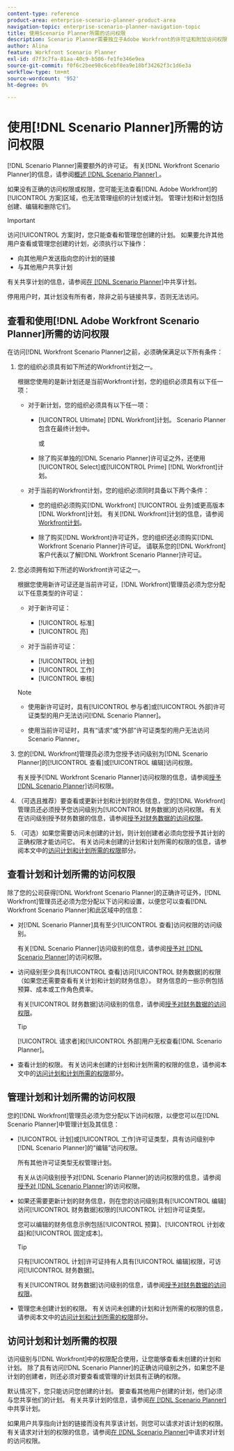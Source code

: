 ```yaml
---
content-type: reference
product-area: enterprise-scenario-planner-product-area
navigation-topic: enterprise-scenario-planner-navigation-topic
title: 使用Scenario Planner所需的访问权限
description: Scenario Planner需要独立于Adobe Workfront的许可证和附加访问权限。
author: Alina
feature: Workfront Scenario Planner
exl-id: d7f3c7fa-81aa-40c9-b506-fe1fe346e9ea
source-git-commit: f0f6c2bee98c6cebf8ea9e18bf34262f3c1d6e3a
workflow-type: tm+mt
source-wordcount: '952'
ht-degree: 0%

---
```


# 使用[!DNL Scenario Planner]所需的访问权限

[!DNL Scenario Planner]需要额外的许可证。 有关[!DNL Workfront Scenario Planner]的信息，请参阅[概述 [!DNL Scenario Planner] ](../scenario-planner/scenario-planner-overview.md)。

<!--
might need to add information about the permissions to plans/ initiatives if those will be coming later?
-->

如果没有正确的访问权限或权限，您可能无法查看[!DNL  Adobe Workfront]的[!UICONTROL 方案]区域，也无法管理组织的计划或计划。 管理计划和计划包括创建、编辑和删除它们。

>[!IMPORTANT]
>
>访问[!UICONTROL 方案]时，您只能查看和管理您创建的计划。 如果要允许其他用户查看或管理您创建的计划，必须执行以下操作：
>
>* 向其他用户发送指向您的计划的链接
>* 与其他用户共享计划
>
>  有关共享计划的信息，请参阅[在 [!DNL Scenario Planner]](../scenario-planner/share-a-plan.md)中共享计划。
>
>停用用户时，其计划没有所有者，除非之前与链接共享，否则无法访问。

## 查看和使用[!DNL Adobe Workfront Scenario Planner]所需的访问权限

在访问[!DNL Workfront Scenario Planner]之前，必须确保满足以下所有条件：

1. 您的组织必须具有如下所述的Workfront计划之一。

   根据您使用的是新计划还是当前Workfront计划，您的组织必须具有以下任一项：

   * 对于新计划，您的组织必须具有以下任一项：

      * [!UICONTROL Ultimate] [!DNL Workfront]计划。 Scenario Planner包含在最终计划中。

        或

      * 除了购买单独的[!DNL Scenario Planner]许可证之外，还使用[!UICONTROL Select]或[!UICONTROL Prime] [!DNL Workfront]计划。

   * 对于当前的Workfront计划，您的组织必须同时具备以下两个条件：

      * 您的组织必须购买[!DNL Workfront] [!UICONTROL 业务]或更高版本[!DNL Workfront]计划。 有关[!DNL Workfront]计划的信息，请参阅[Workfront计划](https://workfront.com/plans)。

      * 除了购买[!DNL Workfront]许可证外，您的组织还必须购买[!DNL Workfront Scenario Planner]许可证。 请联系您的[!DNL Workfront]客户代表以了解[!DNL Workfront Scenario Planner]许可证。

1. 您必须拥有如下所述的Workfront许可证之一。

   根据您使用新许可证还是当前许可证，[!DNL Workfront]管理员必须为您分配以下任意类型的许可证：

   * 对于新许可证：
      * [!UICONTROL 标准]
      * [!UICONTROL 亮]

   * 对于当前许可证：

      * [!UICONTROL 计划]
      * [!UICONTROL 工作]
      * [!UICONTROL 审核]

   >[!NOTE]
   > 
   >* 使用新许可证时，具有[!UICONTROL 参与者]或[!UICONTROL 外部]许可证类型的用户无法访问[!DNL Scenario Planner]。
   >
   >* 使用当前许可证时，具有“请求”或“外部”许可证类型的用户无法访问Scenario Planner。

1. 您的[!DNL Workfront]管理员必须为您授予访问级别为[!DNL Scenario Planner]的[!UICONTROL 查看]或[!UICONTROL 编辑]访问权限。

   有关授予[!DNL Workfront Scenario Planner]访问权限的信息，请参阅[授予 [!DNL Scenario Planner]](../administration-and-setup/add-users/configure-and-grant-access/grant-access-sp.md)访问权限。

1. （可选且推荐）要查看或更新计划和计划的财务信息，您的[!DNL Workfront]管理员还必须授予您访问级别为[!UICONTROL 财务数据]的访问权限。 有关在访问级别授予财务数据的信息，请参阅[授予对财务数据的访问权限](../administration-and-setup/add-users/configure-and-grant-access/grant-access-financial.md)。

1. （可选）如果您需要访问未创建的计划，则计划创建者必须向您授予其计划的正确权限才能访问它。 有关访问未创建的计划和计划所需的权限的信息，请参阅本文中的[访问计划和计划所需的权限](#permissions-needed-to-access-plans-and-initiatives)部分。

<!--this used to be true but not anymore:
  <li data-mc-conditions="QuicksilverOrClassic.Draft mode"> <p>(NOTE: this is no longer needed) </p> <p>Your Workfront administrator must assign you a layout template that includes the Scenarios area in the Main Menu. </p> <p>For information about customizing the Main Menu in a layout template, see <a href="../administration-and-setup/customize-workfront/use-layout-templates/customize-main-menu.md" class="MCXref xref" xrefformat="{para}">Customize the Main Menu using a layout template</a>. </p> <p>For information about assigning users to a Layout Template, see <a href="../administration-and-setup/customize-workfront/use-layout-templates/assign-users-to-layout-template.md" class="MCXref xref" xrefformat="{para}">Assign users to a layout template</a>.</p> </li>
  -->

## 查看计划和计划所需的访问权限

除了您的公司获得[!DNL Workfront Scenario Planner]的正确许可证外，[!DNL Workfront]管理员还必须为您分配以下访问和设置，以便您可以查看[!DNL Workfront Scenario Planner]和此区域中的信息：

* 对[!DNL Scenario Planner]具有至少[!UICONTROL 查看]访问权限的访问级别。

  有关[!DNL Scenario Planner]访问级别的信息，请参阅[授予对 [!DNL Scenario Planner]](../administration-and-setup/add-users/configure-and-grant-access/grant-access-sp.md)的访问权限。

* 访问级别至少具有[!UICONTROL 查看]访问[!UICONTROL 财务数据]的权限（如果您还需要查看有关计划和计划的财务信息）。 财务信息的一些示例包括预算、成本或工作角色费率。

  有关[!UICONTROL 财务数据]访问级别的信息，请参阅[授予对财务数据的访问权限](../administration-and-setup/add-users/configure-and-grant-access/grant-access-financial.md)。

  >[!TIP]
  >
  >[!UICONTROL 请求者]和[!UICONTROL 外部]用户无权查看[!DNL Scenario Planner]。

* 查看计划的权限。 有关访问未创建的计划和计划所需的权限的信息，请参阅本文中的[访问计划和计划所需的权限](#permissions-needed-to-access-plans-and-initiatives)部分。

## 管理计划和计划所需的访问权限

您的[!DNL Workfront]管理员必须为您分配以下访问权限，以便您可以在[!DNL Scenario Planner]中管理计划及其信息：

* [!UICONTROL 计划]或[!UICONTROL 工作]许可证类型，具有访问级别中[!DNL Scenario Planner]的“编辑”访问权限。

  所有其他许可证类型无权管理计划。

  有关从访问级别授予对[!DNL Scenario Planner]的访问权限的信息，请参阅[授予对 [!DNL Scenario Planner]](../administration-and-setup/add-users/configure-and-grant-access/grant-access-sp.md)的访问权限。

* 如果还需要更新计划的财务信息，则在您的访问级别具有[!UICONTROL 编辑]访问[!UICONTROL 财务数据]权限的[!UICONTROL 计划]许可证类型。

  您可以编辑的财务信息示例包括[!UICONTROL 预算]、[!UICONTROL 计划收益]和[!UICONTROL 固定成本]。

  >[!TIP]
  >
  >只有[!UICONTROL 计划]许可证持有人具有[!UICONTROL 编辑]权限，可访问[!UICONTROL 财务数据]。

  有关[!UICONTROL 财务数据]访问级别的信息，请参阅[授予对财务数据的访问权限](../administration-and-setup/add-users/configure-and-grant-access/grant-access-financial.md)。

* 管理您未创建计划的权限。 有关访问未创建的计划和计划所需的权限的信息，请参阅本文中的[访问计划和计划所需的权限](#permissions-needed-to-access-plans-and-initiatives)部分。

## 访问计划和计划所需的权限

访问级别与[!DNL Workfront]中的权限配合使用，让您能够查看未创建的计划和计划。 除了具有访问[!DNL Scenario Planner]的正确访问级别之外，如果您不是计划的创建者，则还必须对要查看或管理的计划具有正确的权限。

默认情况下，您只能访问您创建的计划。 要查看其他用户创建的计划，他们必须与您共享他们的计划。 有关共享计划的信息，请参阅[在 [!DNL Scenario Planner]](../scenario-planner/share-a-plan.md)中共享计划。

如果用户共享指向计划的链接而没有共享该计划，则您可以请求对该计划的权限。 有关请求对计划的权限的信息，请参阅[在 [!DNL Scenario Planner]](../scenario-planner/request-access-to-plan.md)中请求对计划的访问权限。

